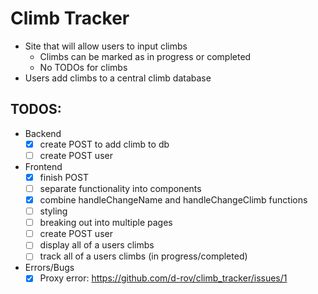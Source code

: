 # Climb Tracker

- Site that will allow users to input climbs
  - Climbs can be marked as in progress or completed
  - No TODOs for climbs
- Users add climbs to a central climb database


## TODOS:

* Backend
  - [x] create POST to add climb to db
  - [ ] create POST user

* Frontend
  - [x] finish POST
  - [ ] separate functionality into components
  - [x] combine handleChangeName and handleChangeClimb functions
  - [ ] styling
  - [ ] breaking out into multiple pages
  - [ ] create POST user
  - [ ] display all of a users climbs
  - [ ] track all of a users climbs (in progress/completed)

* Errors/Bugs
  - [x] Proxy error: https://github.com/d-rov/climb_tracker/issues/1
